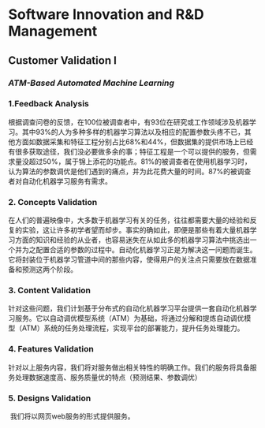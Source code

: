 # Software Innovation and R&D Management 

## Customer Validation I

### *ATM-Based Automated Machine Learning*



### 1.Feedback Analysis
根据调查问卷的反馈，在100位被调查者中，有93位在研究或工作领域涉及机器学习。其中93%的人为多种多样的机器学习算法以及相应的配置参数头疼不已，其他方面如数据采集和特征工程分别占比68%和44%，但数据集的提供市场上已经有很多获取途径，我们没必要做多余的事；特征工程是一个可以提供的服务，但需求量没超过50%，属于锦上添花的功能点。81%的被调查者在使用机器学习时，认为算法的参数调优是他们遇到的痛点，并为此花费大量的时间。87%的被调查者对自动化机器学习服务有需求。
### 2. Concepts Validation 

​        在人们的普遍映像中，大多数于机器学习有关的任务，往往都需要大量的经验和反复的实验，这让许多初学者望而却步。事实的确如此，即便是那些有着大量机器学习方面的知识和经验的从业者，也容易迷失在从如此多的机器学习算法中挑选出一个并为之配置合适的参数的过程中。自动化机器学习正是为解决这一问题而诞生。它将封装位于机器学习管道中间的那些内容，使得用户的关注点只需要放在数据准备和预测这两个阶段。

### 3. Content Validation 

​        针对这些问题，我们计划基于分布式的自动化机器学习平台提供一套自动化机器学习服务。它以自动调优模型系统（ATM）为基础，将通过分解和提炼自动调优模型（ATM）系统的任务处理流程，实现平台的部署能力，提升任务处理能力。

### 4. Features Validation 

针对以上服务内容，我们将对服务做出相关特性的明确工作。我们的服务将具备服务处理数据速度高、服务质量优的特点（预测结果、参数调优）

### 5. Designs Validation 

​        我们将以网页web服务的形式提供服务。
